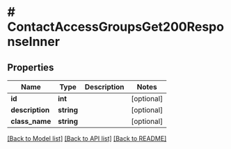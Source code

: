 # # ContactAccessGroupsGet200ResponseInner

## Properties

Name | Type | Description | Notes
------------ | ------------- | ------------- | -------------
**id** | **int** |  | [optional]
**description** | **string** |  | [optional]
**class_name** | **string** |  | [optional]

[[Back to Model list]](../../README.md#models) [[Back to API list]](../../README.md#endpoints) [[Back to README]](../../README.md)

